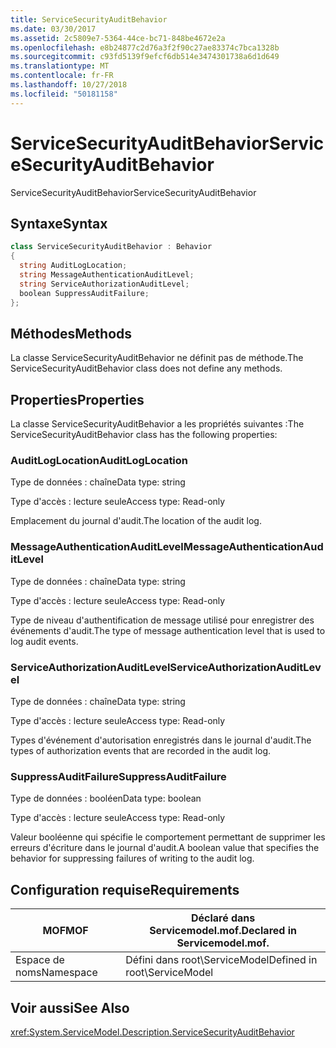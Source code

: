 ```yaml
---
title: ServiceSecurityAuditBehavior
ms.date: 03/30/2017
ms.assetid: 2c5809e7-5364-44ce-bc71-848be4672e2a
ms.openlocfilehash: e8b24877c2d76a3f2f90c27ae83374c7bca1328b
ms.sourcegitcommit: c93fd5139f9efcf6db514e3474301738a6d1d649
ms.translationtype: MT
ms.contentlocale: fr-FR
ms.lasthandoff: 10/27/2018
ms.locfileid: "50181158"
---
```

# <a name="servicesecurityauditbehavior"></a><span data-ttu-id="26745-102">ServiceSecurityAuditBehavior</span><span class="sxs-lookup"><span data-stu-id="26745-102">ServiceSecurityAuditBehavior</span></span>
<span data-ttu-id="26745-103">ServiceSecurityAuditBehavior</span><span class="sxs-lookup"><span data-stu-id="26745-103">ServiceSecurityAuditBehavior</span></span>  
  
## <a name="syntax"></a><span data-ttu-id="26745-104">Syntaxe</span><span class="sxs-lookup"><span data-stu-id="26745-104">Syntax</span></span>  
  
```csharp  
class ServiceSecurityAuditBehavior : Behavior  
{  
  string AuditLogLocation;  
  string MessageAuthenticationAuditLevel;  
  string ServiceAuthorizationAuditLevel;  
  boolean SuppressAuditFailure;  
};  
```  
  
## <a name="methods"></a><span data-ttu-id="26745-105">Méthodes</span><span class="sxs-lookup"><span data-stu-id="26745-105">Methods</span></span>  
 <span data-ttu-id="26745-106">La classe ServiceSecurityAuditBehavior ne définit pas de méthode.</span><span class="sxs-lookup"><span data-stu-id="26745-106">The ServiceSecurityAuditBehavior class does not define any methods.</span></span>  
  
## <a name="properties"></a><span data-ttu-id="26745-107">Properties</span><span class="sxs-lookup"><span data-stu-id="26745-107">Properties</span></span>  
 <span data-ttu-id="26745-108">La classe ServiceSecurityAuditBehavior a les propriétés suivantes :</span><span class="sxs-lookup"><span data-stu-id="26745-108">The ServiceSecurityAuditBehavior class has the following properties:</span></span>  
  
### <a name="auditloglocation"></a><span data-ttu-id="26745-109">AuditLogLocation</span><span class="sxs-lookup"><span data-stu-id="26745-109">AuditLogLocation</span></span>  
 <span data-ttu-id="26745-110">Type de données : chaîne</span><span class="sxs-lookup"><span data-stu-id="26745-110">Data type: string</span></span>  
  
 <span data-ttu-id="26745-111">Type d'accès : lecture seule</span><span class="sxs-lookup"><span data-stu-id="26745-111">Access type: Read-only</span></span>  
  
 <span data-ttu-id="26745-112">Emplacement du journal d'audit.</span><span class="sxs-lookup"><span data-stu-id="26745-112">The location of the audit log.</span></span>  
  
### <a name="messageauthenticationauditlevel"></a><span data-ttu-id="26745-113">MessageAuthenticationAuditLevel</span><span class="sxs-lookup"><span data-stu-id="26745-113">MessageAuthenticationAuditLevel</span></span>  
 <span data-ttu-id="26745-114">Type de données : chaîne</span><span class="sxs-lookup"><span data-stu-id="26745-114">Data type: string</span></span>  
  
 <span data-ttu-id="26745-115">Type d'accès : lecture seule</span><span class="sxs-lookup"><span data-stu-id="26745-115">Access type: Read-only</span></span>  
  
 <span data-ttu-id="26745-116">Type de niveau d'authentification de message utilisé pour enregistrer des événements d'audit.</span><span class="sxs-lookup"><span data-stu-id="26745-116">The type of message authentication level that is used to log audit events.</span></span>  
  
### <a name="serviceauthorizationauditlevel"></a><span data-ttu-id="26745-117">ServiceAuthorizationAuditLevel</span><span class="sxs-lookup"><span data-stu-id="26745-117">ServiceAuthorizationAuditLevel</span></span>  
 <span data-ttu-id="26745-118">Type de données : chaîne</span><span class="sxs-lookup"><span data-stu-id="26745-118">Data type: string</span></span>  
  
 <span data-ttu-id="26745-119">Type d'accès : lecture seule</span><span class="sxs-lookup"><span data-stu-id="26745-119">Access type: Read-only</span></span>  
  
 <span data-ttu-id="26745-120">Types d'événement d'autorisation enregistrés dans le journal d'audit.</span><span class="sxs-lookup"><span data-stu-id="26745-120">The types of authorization events that are recorded in the audit log.</span></span>  
  
### <a name="suppressauditfailure"></a><span data-ttu-id="26745-121">SuppressAuditFailure</span><span class="sxs-lookup"><span data-stu-id="26745-121">SuppressAuditFailure</span></span>  
 <span data-ttu-id="26745-122">Type de données : booléen</span><span class="sxs-lookup"><span data-stu-id="26745-122">Data type: boolean</span></span>  
  
 <span data-ttu-id="26745-123">Type d'accès : lecture seule</span><span class="sxs-lookup"><span data-stu-id="26745-123">Access type: Read-only</span></span>  
  
 <span data-ttu-id="26745-124">Valeur booléenne qui spécifie le comportement permettant de supprimer les erreurs d'écriture dans le journal d'audit.</span><span class="sxs-lookup"><span data-stu-id="26745-124">A boolean value that specifies the behavior for suppressing failures of writing to the audit log.</span></span>  
  
## <a name="requirements"></a><span data-ttu-id="26745-125">Configuration requise</span><span class="sxs-lookup"><span data-stu-id="26745-125">Requirements</span></span>  
  
|<span data-ttu-id="26745-126">MOF</span><span class="sxs-lookup"><span data-stu-id="26745-126">MOF</span></span>|<span data-ttu-id="26745-127">Déclaré dans Servicemodel.mof.</span><span class="sxs-lookup"><span data-stu-id="26745-127">Declared in Servicemodel.mof.</span></span>|  
|---------|-----------------------------------|  
|<span data-ttu-id="26745-128">Espace de noms</span><span class="sxs-lookup"><span data-stu-id="26745-128">Namespace</span></span>|<span data-ttu-id="26745-129">Défini dans root\ServiceModel</span><span class="sxs-lookup"><span data-stu-id="26745-129">Defined in root\ServiceModel</span></span>|  
  
## <a name="see-also"></a><span data-ttu-id="26745-130">Voir aussi</span><span class="sxs-lookup"><span data-stu-id="26745-130">See Also</span></span>  
 <xref:System.ServiceModel.Description.ServiceSecurityAuditBehavior>
